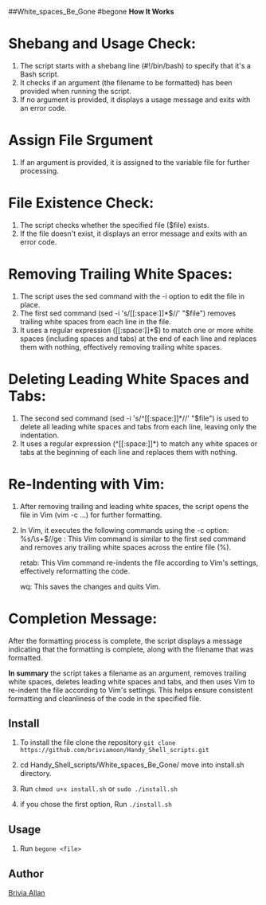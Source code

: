 ##White_spaces_Be_Gone
#begone
**How It Works**
# Shebang and Usage Check:

1. The script starts with a shebang line (#!/bin/bash) to specify that it's a Bash script.
2. It checks if an argument (the filename to be formatted) has been provided when running the script. 
3. If no argument is provided, it displays a usage message and exits with an error code.

# Assign File Srgument

1. If an argument is provided, it is assigned to the variable file for further processing.

# File Existence Check:

1. The script checks whether the specified file ($file) exists. 
2. If the file doesn't exist, it displays an error message and exits with an error code.

# Removing Trailing White Spaces:

1. The script uses the sed command with the -i option to edit the file in place.
2. The first sed command (sed -i 's/[[:space:]]*$//' "$file") removes trailing white spaces from each line in the file.
3. It uses a regular expression ([[:space:]]*$) to match one or more white spaces (including spaces and tabs) at the end of each line and replaces them with nothing, effectively removing trailing white spaces.

# Deleting Leading White Spaces and Tabs:

1. The second sed command (sed -i 's/^[[:space:]]*//' "$file") is used to delete all leading white spaces and tabs from each line, leaving only the indentation.
2. It uses a regular expression (^[[:space:]]*) to match any white spaces or tabs at the beginning of each line and replaces them with nothing.

# Re-Indenting with Vim:

1. After removing trailing and leading white spaces, the script opens the file in Vim (vim -c ...) for further formatting.
2. In Vim, it executes the following commands using the -c option:
	%s/\s\+$//ge : This Vim command is similar to the first sed command and removes any trailing white spaces across the entire file (%).
	
	retab: This Vim command re-indents the file according to Vim's settings, effectively reformatting the code.
	
	wq: This saves the changes and quits Vim.

# Completion Message:

After the formatting process is complete, the script displays a message indicating that the formatting is complete, along with the filename that was formatted.

**In summary** 
the script takes a filename as an argument, removes trailing white spaces, deletes leading white spaces and tabs, and then uses Vim to re-indent the file according to Vim's settings.
This helps ensure consistent formatting and cleanliness of the code in the specified file.

## Install

1. To install the file clone the repository ```git clone https://github.com/briviamoon/Handy_Shell_scripts.git```

2. cd Handy_Shell_scripts/White_spaces_Be_Gone/ move into install.sh directory.

3. Run ```chmod u+x install.sh``` or ```sudo ./install.sh```

4. if you chose the first option, Run ```./install.sh```

## Usage

1. Run ```begone <file>```

## Author

[Brivia Allan](https://github.com/briviamoon)